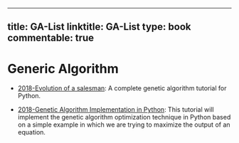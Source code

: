 
---
title: GA-List
linktitle: GA-List
type: book
commentable: true
---

# Generic Algorithm

- [2018-Evolution of a salesman](https://parg.co/RZr): A complete genetic algorithm tutorial for Python.

- [2018-Genetic Algorithm Implementation in Python](https://parg.co/RZ5): This tutorial will implement the genetic algorithm optimization technique in Python based on a simple example in which we are trying to maximize the output of an equation.

    